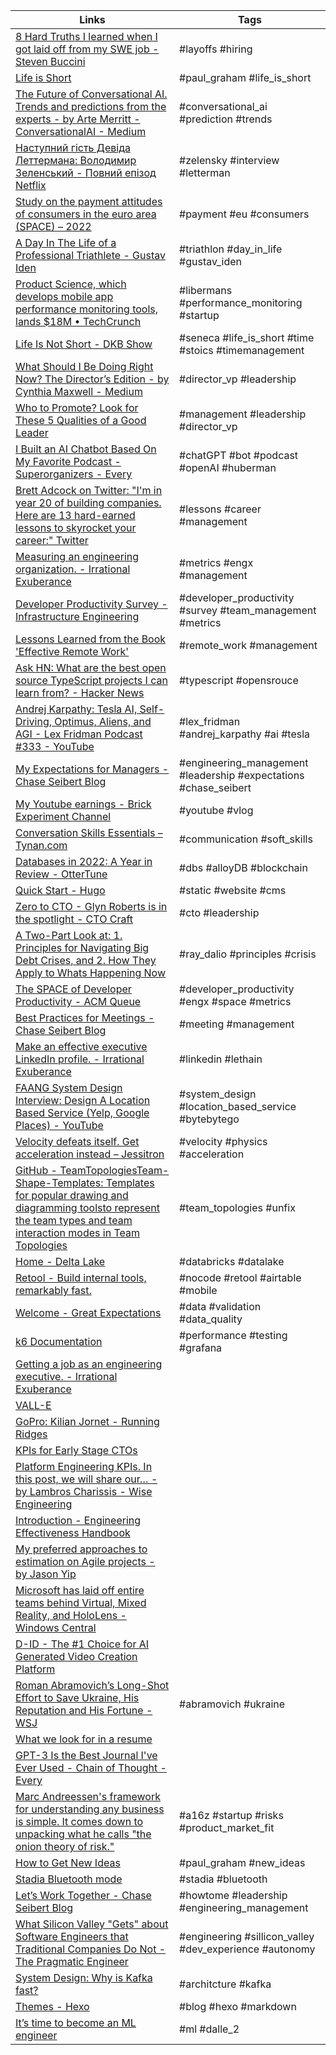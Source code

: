 | Links | Tags |
| ----- | ---- |
| [8 Hard Truths I learned when I got laid off from my SWE job - Steven Buccini](https://www.stevenbuccini.com/8-hard-truths-on-getting-laid-off) | #layoffs  #hiring |
| [Life is Short](http://paulgraham.com/vb.html) | #paul_graham #life_is_short |
| [The Future of Conversational AI. Trends and predictions from the experts - by Arte Merritt - ConversationalAI - Medium](https://medium.com/conversationalai/the-future-of-conversational-ai-c3ea4e31e8e1) | #conversational_ai #prediction #trends |
| [Наступний гість Девіда Леттермана: Володимир Зеленський - Повний епізод Netflix](https://youtu.be/96Op72mMSJw) | #zelensky #interview #letterman |
| [Study on the payment attitudes of consumers in the euro area (SPACE) – 2022](https://www.ecb.europa.eu/stats/ecb_surveys/space/html/ecb.spacereport202212~783ffdf46e.en.html) | #payment #eu #consumers|
| [A Day In The Life of a Professional Triathlete - Gustav Iden](https://youtu.be/GrzDoSwg198) | #triathlon #day_in_life #gustav_iden |
| [Product Science, which develops mobile app performance monitoring tools, lands $18M &bull; TechCrunch](https://techcrunch.com/2023/01/04/product-science-raises-18m-for-mobile-app-performance-testing/) | #libermans #performance_monitoring #startup |
| [Life Is Not Short - DKB Show](https://dkb.show/post/life-is-not-short) | #seneca #life_is_short #time #stoics #timemanagement |
| [What Should I Be Doing Right Now? The Director’s Edition - by Cynthia Maxwell - Medium](https://medium.com/@uicynthia/what-should-i-be-doing-right-now-the-directors-edition-9996cab2184f) | #director_vp #leadership |
| [Who to Promote? Look for These 5 Qualities of a Good Leader](https://getlighthouse.com/blog/qualities-of-a-good-leader/) | #management #leadership #director_vp |
| [I Built an AI Chatbot Based On My Favorite Podcast - Superorganizers - Every](https://every.to/superorganizers/i-trained-a-gpt-3-chatbot-on-every-episode-of-my-favorite-podcast) | #chatGPT #bot #podcast #openAI #huberman |
| [Brett Adcock on Twitter: "I'm in year 20 of building companies. Here are 13 hard-earned lessons to skyrocket your career:"  Twitter](https://twitter.com/adcock_brett/status/1603050437094961153) | #lessons #career #management|
| [Measuring an engineering organization. - Irrational Exuberance](https://lethain.com/measuring-engineering-organizations/) | #metrics #engx #management |
| [Developer Productivity Survey - Infrastructure Engineering](https://infraeng.dev/developer-survey/) | #developer_productivity #survey #team_management #metrics |
| [Lessons Learned from the Book &#39;Effective Remote Work&#39;](https://phauer.com/2022/book-remote-work-lessons-learned/) | #remote_work #management |
| [Ask HN: What are the best open source TypeScript projects I can learn from? - Hacker News](https://news.ycombinator.com/item?id=34205294) |  #typescript #opensrouce |
| [Andrej Karpathy: Tesla AI, Self-Driving, Optimus, Aliens, and AGI - Lex Fridman Podcast #333 - YouTube](https://www.youtube.com/watch?v=cdiD-9MMpb0) | #lex_fridman #andrej_karpathy #ai #tesla|
| [My Expectations for Managers - Chase Seibert Blog](https://chase-seibert.github.io/blog/2022/12/21/my-expectations-for-managers.html) | #engineering_management #leadership #expectations #chase_seibert|
| [My Youtube earnings - Brick Experiment Channel](https://brickexperimentchannel.wordpress.com/2022/11/19/my-youtube-earnings/) | #youtube #vlog|
| [Conversation Skills Essentials – Tynan.com](https://tynan.com/letstalk/) | #communication #soft_skills |
| [Databases in 2022: A Year in Review - OtterTune](https://ottertune.com/blog/2022-databases-retrospective/) | #dbs #alloyDB #blockchain |
| [Quick Start - Hugo](https://gohugo.io/getting-started/quick-start/) |  #static #website #cms |
| [Zero to CTO - Glyn Roberts is in the spotlight - CTO Craft](https://ctocraft.com/blog/zero-to-cto-glyn-roberts-is-in-the-spotlight/) | #cto #leadership |
| [A Two-Part Look at: 1. Principles for Navigating Big Debt Crises, and 2. How They Apply to Whats Happening Now ](https://www.linkedin.com/pulse/two-part-look-1-principles-navigating-big-debt-crises-ray-dalio/) |  #ray_dalio #principles #crisis |
| [The SPACE of Developer Productivity - ACM Queue](https://queue.acm.org/detail.cfm) | #developer_productivity #engx #space #metrics |
| [Best Practices for Meetings - Chase Seibert Blog](https://chase-seibert.github.io/blog/2017/03/31/meeting-best-practices.html) | #meeting #management |
| [Make an effective executive LinkedIn profile. - Irrational Exuberance](https://lethain.com/executive-linkedin-profile/) | #linkedin #lethain|
| [FAANG System Design Interview: Design A Location Based Service (Yelp, Google Places) - YouTube](https://www.youtube.com/watch?v=M4lR_Va97cQ) | #system_design #location_based_service #bytebytego |
| [Velocity defeats itself. Get acceleration instead – Jessitron](https://jessitron.com/2022/12/22/velocity-defeats-itself-get-acceleration-instead/) | #velocity #physics #acceleration|
| [GitHub - TeamTopologiesTeam-Shape-Templates: Templates for popular drawing and diagramming toolsto represent the team types and team interaction modes in Team Topologies](https://github.com/TeamTopologies/Team-Shape-Templates) | #team_topologies #unfix |
| [Home - Delta Lake](https://delta.io/) | #databricks #datalake|
| [Retool - Build internal tools, remarkably fast.](https://retool.com/) | #nocode #retool #airtable #mobile|
| [Welcome - Great Expectations](https://docs.greatexpectations.io/docs/) | #data #validation #data_quality |
| [k6 Documentation](https://k6.io/docs/) | #performance #testing #grafana |
| [Getting a job as an engineering executive. - Irrational Exuberance](https://lethain.com/getting-engineering-executive-job/) | |
| [VALL-E](https://valle-demo.github.io/) |  |
| [GoPro: Kilian Jornet - Running Ridges](https://youtu.be/MRzeLDkWT1c) |  |
| [KPIs for Early Stage CTOs](https://brittonbroderick.com/2022/10/30/kpis-for-early-stage-ctos/) |  |
| [Platform Engineering KPIs. In this post, we will share our… - by Lambros Charissis - Wise Engineering](https://medium.com/wise-engineering/platform-engineering-kpis-6a3215f0ee14) |  |
| [Introduction - Engineering Effectiveness Handbook](https://www.okayhq.com/handbook/) |  |
| [My preferred approaches to estimation on Agile projects - by Jason Yip](https://jchyip.medium.com/my-preferred-approaches-to-estimation-on-agile-projects-7fa69869e7a4) |  |
| [Microsoft has laid off entire teams behind Virtual, Mixed Reality, and HoloLens - Windows Central](https://www.windowscentral.com/microsoft/microsoft-has-laid-off-entire-teams-behind-virtual-mixed-reality-and-hololens) |  |
| [D-ID - The #1 Choice for AI Generated Video Creation Platform](https://www.d-id.com/) |  |
| [Roman Abramovich’s Long-Shot Effort to Save Ukraine, His Reputation and His Fortune - WSJ](https://www.wsj.com/articles/roman-abramovich-ukraine-russia-peace-sanctions-11674572583) | #abramovich #ukraine |
| [What we look for in a resume](https://huyenchip.com/2023/01/24/what-we-look-for-in-a-candidate.html) |  |
| [GPT-3 Is the Best Journal I&#39;ve Ever Used - Chain of Thought - Every](https://every.to/chain-of-thought/gpt-3-is-the-best-journal-you-ve-ever-used) |  |
| [Marc Andreessen's framework for understanding any business is simple. It comes down to unpacking what he calls "the onion theory of risk."](https://twitter.com/kwharrison13/status/1618334651550142464) | #a16z #startup #risks #product_market_fit |
| [How to Get New Ideas](http://paulgraham.com/getideas.html) | #paul_graham #new_ideas |
| [Stadia Bluetooth mode](https://stadia.google.com/controller/) | #stadia #bluetooth |
| [Let’s Work Together - Chase Seibert Blog](https://chase-seibert.github.io/blog/2022/08/18/lets-work-together.html) | #howtome #leadership #engineering_management |
| [What Silicon Valley &quot;Gets&quot; about Software Engineers that Traditional Companies Do Not - The Pragmatic Engineer](https://blog.pragmaticengineer.com/what-silicon-valley-gets-right-on-software-engineers/) | #engineering #sillicon_valley #dev_experience #autonomy  |
| [System Design: Why is Kafka fast?](https://youtu.be/UNUz1-msbOM) | #architcture #kafka |
| [Themes - Hexo](https://hexo.io/themes/) | #blog #hexo #markdown |
| [It’s time to become an ML engineer](https://blog.gregbrockman.com/its-time-to-become-an-ml-engineer) | #ml #dalle_2 |
